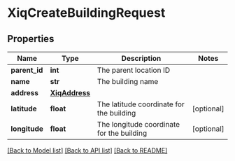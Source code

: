 # XiqCreateBuildingRequest

## Properties
Name | Type | Description | Notes
------------ | ------------- | ------------- | -------------
**parent_id** | **int** | The parent location ID | 
**name** | **str** | The building name | 
**address** | [**XiqAddress**](XiqAddress.md) |  | 
**latitude** | **float** | The latitude coordinate for the building | [optional] 
**longitude** | **float** | The longitude coordinate for the building | [optional] 

[[Back to Model list]](../README.md#documentation-for-models) [[Back to API list]](../README.md#documentation-for-api-endpoints) [[Back to README]](../README.md)


